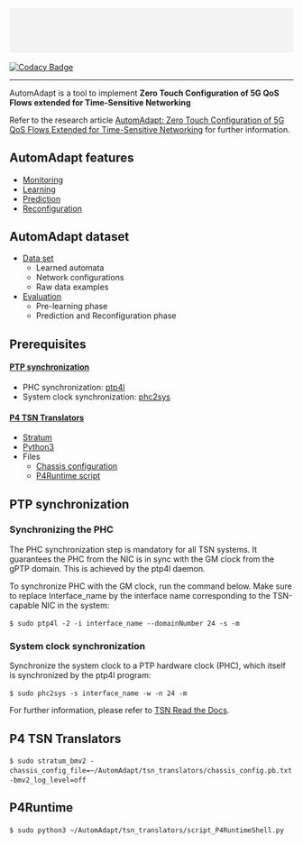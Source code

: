 ![](https://github.com/FLSchempp/AutomAdapt/blob/main/AutomAdapt.gif)

[![Codacy Badge](https://app.codacy.com/project/badge/Grade/2f4106b7e3584bf9bb49a03e7682995d)](https://app.codacy.com/gh/FLSchempp/AutomAdapt/dashboard?utm_source=gh&utm_medium=referral&utm_content=&utm_campaign=Badge_grade)

---------------

AutomAdapt is a tool to implement **Zero Touch Configuration of 5G QoS Flows extended for Time-Sensitive Networking**

Refer to the research article [AutomAdapt: Zero Touch Configuration of 5G QoS Flows Extended for Time-Sensitive Networking](https://ieeexplore.ieee.org/document/10209171) for further information.

AutomAdapt features
---------------
- [Monitoring](https://github.com/FLSchempp/AutomAdapt/tree/main/Monitoring)
- [Learning](https://github.com/FLSchempp/AutomAdapt/tree/main/Learning)
- [Prediction](https://github.com/FLSchempp/AutomAdapt/tree/main/Prediction)
- [Reconfiguration](https://github.com/FLSchempp/AutomAdapt/tree/main/Reconfiguration)

AutomAdapt dataset
---------------
- [Data set](https://github.com/FLSchempp/AutomAdapt/tree/main/Dataset)
  - Learned automata
  - Network configurations
  - Raw data examples
- [Evaluation](https://github.com/FLSchempp/AutomAdapt/tree/main/Evaluation)
  - Pre-learning phase
  - Prediction and Reconfiguration phase

Prerequisites
-----------
#### [PTP synchronization](https://github.com/FLSchempp/AutomAdapt/edit/main/README.md#ptp-synchronization-1)
  - PHC synchronization: [ptp4l](https://manpages.ubuntu.com/manpages/focal/man8/ptp4l.8.html)
  - System clock synchronization: [phc2sys](https://manpages.ubuntu.com/manpages/focal/en/man8/phc2sys.8.html)
#### [P4 TSN Translators](https://github.com/FLSchempp/AutomAdapt/edit/main/README.md#p4-tsn-translators-1)
  - [Stratum](https://github.com/stratum/stratum)
  - [Python3](https://www.python.org/downloads/)
  - Files
    - [Chassis configuration](tsn_translators/chassis_config.pb.txt)
    - [P4Runtime script](tsn_translators/P4Runtime_DS-TT.py)

PTP synchronization
-----------
### Synchronizing the PHC

The PHC synchronization step is mandatory for all TSN systems. It guarantees the PHC from the NIC is in sync with the GM clock from the gPTP domain. This is achieved by the ptp4l daemon.

To synchronize PHC with the GM clock, run the command below. Make sure to replace Interface_name by the interface name corresponding to the TSN-capable NIC in the system:

`$ sudo ptp4l -2 -i interface_name --domainNumber 24 -s -m`

### System clock synchronization
Synchronize the system clock to a PTP hardware clock (PHC), which itself is synchronized by the ptp4l program:

`$ sudo phc2sys -s interface_name -w -n 24 -m`

For further information, please refer to [TSN Read the Docs](https://tsn.readthedocs.io/timesync.html).

P4 TSN Translators
-----------

`$ sudo stratum_bmv2 -chassis_config_file=~/AutomAdapt/tsn_translators/chassis_config.pb.txt -bmv2_log_level=off`

P4Runtime
-----------
`$ sudo python3 ~/AutomAdapt/tsn_translators/script_P4RuntimeShell.py`
